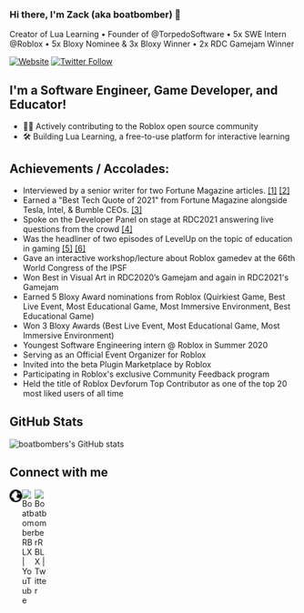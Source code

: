 ### Hi there, I'm Zack (aka boatbomber) 👋

Creator of Lua Learning • Founder of @TorpedoSoftware • 5x SWE Intern @Roblox • 5x Bloxy Nominee & 3x Bloxy Winner • 2x RDC Gamejam Winner

[![Website](https://img.shields.io/website?label=boatbomber.com&style=for-the-badge&url=https%3A%2F%2Fboatbomber.com)](https://www.boatbomber.com)
[![Twitter Follow](https://img.shields.io/twitter/follow/BoatbomberRBLX?color=1DA1F2&logo=twitter&style=for-the-badge)](https://twitter.com/intent/follow?original_referer=https%3A%2F%2Fgithub.com%2Fboatbomber&screen_name=BoatbomberRBLX)

## I'm a Software Engineer, Game Developer, and Educator!

- 👷‍♂️ Actively contributing to the Roblox open source community
- 🛠️ Building Lua Learning, a free-to-use platform for interactive learning

## Achievements / Accolades:

- Interviewed by a senior writer for two Fortune Magazine articles. [[1]](https://fortune.com/2021/03/10/roblox-direct-listing-future-nyse-metaverse-video-games/) [[2]](https://fortune.com/2021/03/10/roblox-has-a-secret-weapon-to-win-the-gaming-wars/)
- Earned a "Best Tech Quote of 2021" from Fortune Magazine alongside Tesla, Intel, & Bumble CEOs. [[3]](https://fortune.com/2021/06/02/2021-tesla-intel-tech-ceo-quote-awards/)
- Spoke on the Developer Panel on stage at RDC2021 answering live questions from the crowd [[4]](https://www.youtube.com/watch?v=D8scEdjtqf0)
- Was the headliner of two episodes of LevelUp on the topic of education in gaming [[5]](https://www.youtube.com/watch?v=hCT9zCJ1M5c) [[6]](https://www.youtube.com/watch?v=97MahOa0tns)
- Gave an interactive workshop/lecture about Roblox gamedev at the 66th World Congress of the IPSF
- Won Best in Visual Art in RDC2020’s Gamejam and again in RDC2021's Gamejam
- Earned 5 Bloxy Award nominations from Roblox (Quirkiest Game, Best Live Event, Most Educational Game, Most Immersive Environment, Best Educational Game)
- Won 3 Bloxy Awards (Best Live Event, Most Educational Game, Most Immersive Environment)
- Youngest Software Engineering intern @ Roblox in Summer 2020
- Serving as an Official Event Organizer for Roblox
- Invited into the beta Plugin Marketplace by Roblox
- Participating in Roblox's exclusive Community Feedback program
- Held the title of Roblox Devforum Top Contributor as one of the top 20 most liked users of all time


## GitHub Stats

![boatbombers's GitHub stats](https://github-readme-stats-gray-eight-32.vercel.app/api?username=boatbomber&count_private=true&show_icons=true&hide=issues)

## Connect with me

[<img align="left" alt="boatbomber.com" width="22px" src="https://raw.githubusercontent.com/iconic/open-iconic/master/svg/globe.svg" />](https://www.boatbomber.com)

[<img align="left" alt="Boatbomber RBLX | YouTube" width="22px" src="https://cdn.jsdelivr.net/npm/simple-icons@v3/icons/youtube.svg" />](https://www.youtube.com/c/boatbomber)

[<img align="left" alt="BoatbomberRBLX | Twitter" width="22px" src="https://cdn.jsdelivr.net/npm/simple-icons@v3/icons/twitter.svg" />](https://twitter.com/intent/follow?original_referer=https%3A%2F%2Fgithub.com%2Fboatbomber&screen_name=BoatbomberRBLX)

